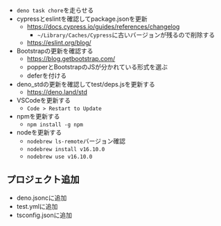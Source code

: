 * `deno task chore`を走らせる
* cypressとeslintを確認してpackage.jsonを更新
   * https://docs.cypress.io/guides/references/changelog
     * `~/Library/Caches/Cypress`に古いバージョンが残るので削除する
   * https://eslint.org/blog/
* Bootstrapの更新を確認する
   * https://blog.getbootstrap.com/
   * popperとBootstrapのJSが分かれている形式を選ぶ
   * deferを付ける
* deno_stdの更新を確認してtest/deps.jsを更新する
   * https://deno.land/std
* VSCodeを更新する
   * `Code > Restart to Update`
* npmを更新する
   * `npm install -g npm`
* nodeを更新する
  * `nodebrew ls-remote`バージョン確認
  * `nodebrew install v16.10.0`
  * `nodebrew use v16.10.0`

## プロジェクト追加
* deno.jsoncに追加
* test.ymlに追加
* tsconfig.jsonに追加
